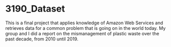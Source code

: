 # 3190_Dataset
This is a final project that applies knowledge of Amazon Web Services and retrieves data for a common problem that is going on in the world today. My group and I did a report on the mismanagement of plastic waste over the past decade, from 2010 until 2019.

